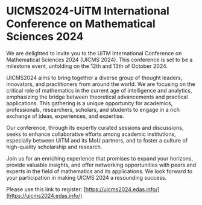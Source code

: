# UICMS2024-UiTM International Conference on Mathematical Sciences 2024

We are delighted to invite you to the UiTM International Conference on Mathematical Sciences 2024 (UICMS 2024). This conference is set to be a milestone event, unfolding on the 12th and 13th of October 2024.

UICMS2024 aims to bring together a diverse group of thought leaders, innovators, and practitioners from around the world. We are focusing on the critical role of mathematics in the current age of intelligence and analytics, emphasizing the bridge between theoretical advancements and practical applications. This gathering is a unique opportunity for academics, professionals, researchers, scholars, and students to engage in a rich exchange of ideas, experiences, and expertise.

Our conference, through its expertly curated sessions and discussions, seeks to enhance collaborative efforts among academic institutions, especially between UiTM and its MoU partners, and to foster a culture of high-quality scholarship and research.

Join us for an enriching experience that promises to expand your horizons, provide valuable insights, and offer networking opportunities with peers and experts in the field of mathematics and its applications. We look forward to your participation in making UICMS 2024 a resounding success.

Please use this link to register: [https://uicms2024.edas.info/](https://uicms2024.edas.info/)


